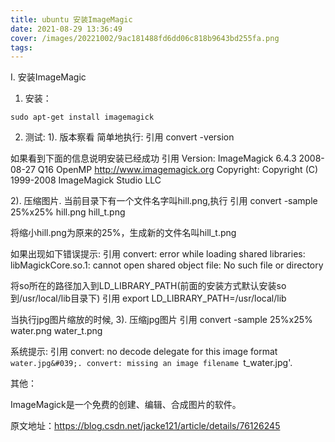 ```yaml
---
title: ubuntu 安装ImageMagic
date: 2021-08-29 13:36:49
cover: /images/20221002/9ac181488fd6dd06c818b9643bd255fa.png
tags:
---
```


I. 安装ImageMagic

1. 安装：

```shell
sudo apt-get install imagemagick
```

<!-- more -->

2. 测试:
1). 版本察看
简单地执行:
引用
convert -version

如果看到下面的信息说明安装已经成功
引用
Version: ImageMagick 6.4.3 2008-08-27 Q16 OpenMP http://www.imagemagick.org
Copyright: Copyright (C) 1999-2008 ImageMagick Studio LLC


2). 压缩图片.
当前目录下有一个文件名字叫hill.png,执行
引用
convert -sample 25%x25% hill.png  hill_t.png

将缩小hill.png为原来的25%，生成新的文件名叫hill_t.png

如果出现如下错误提示:
引用
convert: error while loading shared libraries: libMagickCore.so.1: cannot open shared object file: No such file or directory


将so所在的路径加入到LD_LIBRARY_PATH(前面的安装方式默认安装so到/usr/local/lib目录下)
引用
  export LD_LIBRARY_PATH=/usr/local/lib


当执行jpg图片缩放的时候,
3). 压缩jpg图片
引用
convert -sample 25%x25% water.png  water_t.png

系统提示:
引用
convert: no decode delegate for this image format `water.jpg&#039;.
convert: missing an image filename `t_water.jpg&#039;.


其他：

ImageMagick是一个免费的创建、编辑、合成图片的软件。

原文地址：https://blog.csdn.net/jacke121/article/details/76126245